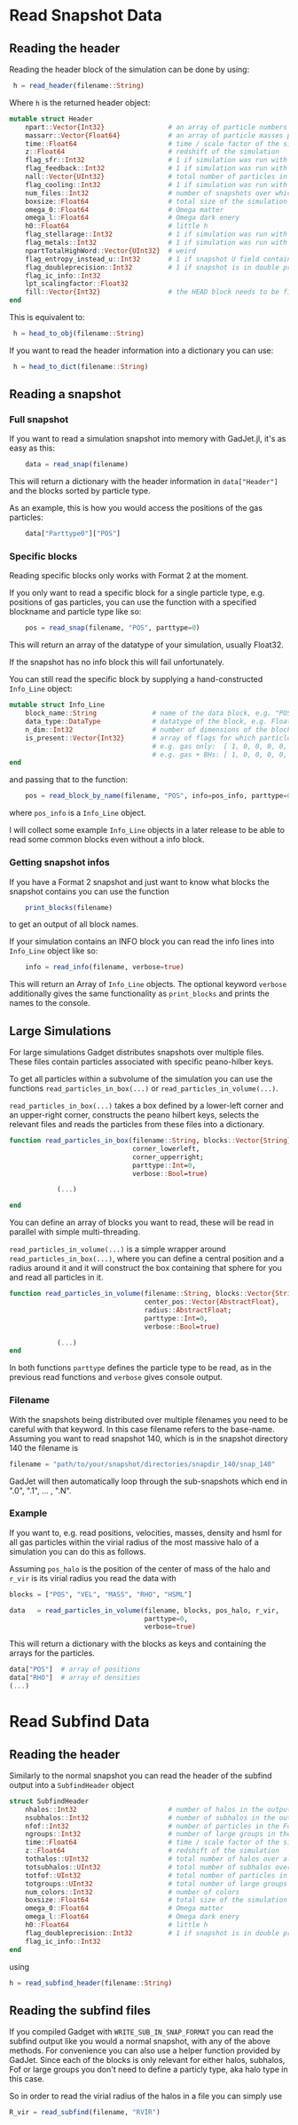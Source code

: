 Read Snapshot Data
=========


Reading the header
------------------

Reading the header block of the simulation can be done by using:

```julia
 h = read_header(filename::String)
```

Where `h` is the returned header object:

```julia
mutable struct Header
    npart::Vector{Int32}                # an array of particle numbers per type in this snapshot
    massarr::Vector{Float64}            # an array of particle masses per type in this snapshot - if zero: MASS block present
    time::Float64                       # time / scale factor of the simulation
    z::Float64                          # redshift of the simulation
    flag_sfr::Int32                     # 1 if simulation was run with star formation, else 0
    flag_feedback::Int32                # 1 if simulation was run with stellar feedback, else 0
    nall::Vector{UInt32}                # total number of particles in the simulation
    flag_cooling::Int32                 # 1 if simulation was run with cooling, else 0
    num_files::Int32                    # number of snapshots over which the simulation is distributed
    boxsize::Float64                    # total size of the simulation box
    omega_0::Float64                    # Omega matter
    omega_l::Float64                    # Omega dark enery
    h0::Float64                         # little h
    flag_stellarage::Int32              # 1 if simulation was run with stellar age, else 0
    flag_metals::Int32                  # 1 if simulation was run with metals, else 0
    npartTotalHighWord::Vector{UInt32}  # weird
    flag_entropy_instead_u::Int32       # 1 if snapshot U field contains entropy instead of internal energy, else 0
    flag_doubleprecision::Int32         # 1 if snapshot is in double precision, else 0
    flag_ic_info::Int32                 
    lpt_scalingfactor::Float32
    fill::Vector{Int32}                 # the HEAD block needs to be filled with zeros to have a size of 256 bytes
end
```

This is equivalent to:

```julia
 h = head_to_obj(filename::String)
```

If you want to read the header information into a dictionary you can use:

```julia
 h = head_to_dict(filename::String)
```

Reading a snapshot
------------------

### Full snapshot
If you want to read a simulation snapshot into memory with GadJet.jl, it's as easy as this:

```julia
    data = read_snap(filename)
```

This will return a dictionary with the header information in `data["Header"]` and the blocks sorted by particle type.

As an example, this is how you would access the positions of the gas particles:

```julia
    data["Parttype0"]["POS"]
```


### Specific blocks

Reading specific blocks only works with Format 2 at the moment.

If you only want to read a specific block for a single particle type, e.g. positions of gas particles, you can use the function with a specified blockname and particle type like so:

```julia
    pos = read_snap(filename, "POS", parttype=0)
```

This will return an array of the datatype of your simulation, usually Float32.

If the snapshot has no info block this will fail unfortunately.

You can still read the specific block by supplying a hand-constructed `Info_Line` object:

```julia
mutable struct Info_Line
    block_name::String              # name of the data block, e.g. "POS"
    data_type::DataType             # datatype of the block, e.g. Float32 for single precision, Float64 for double
    n_dim::Int32                    # number of dimensions of the block, usually 1 or 3
    is_present::Vector{Int32}       # array of flags for which particle type this block is present,
                                    # e.g. gas only:  [ 1, 0, 0, 0, 0, 0 ]
                                    # e.g. gas + BHs: [ 1, 0, 0, 0, 0, 1 ]
end
```

and passing that to the function:

```julia
    pos = read_block_by_name(filename, "POS", info=pos_info, parttype=0)
```

where `pos_info` is a `Info_Line` object.

I will collect some example `Info_Line` objects in a later release to be able to read some common blocks even without a info block.

### Getting snapshot infos

If you have a Format 2 snapshot and just want to know what blocks the snapshot contains you can use the function

```julia
    print_blocks(filename)
```

to get an output of all block names.

If your simulation contains an INFO block you can read the info lines into `Info_Line` object like so:

```julia
    info = read_info(filename, verbose=true)
```

This will return an Array of `Info_Line` objects. The optional keyword `verbose` additionally gives the same functionality as `print_blocks` and prints the names to the console.


Large Simulations
-----------------

For large simulations Gadget distributes snapshots over multiple files. These files contain particles associated with specific peano-hilber keys.

To get all particles within a subvolume of the simulation you can use the functions `read_particles_in_box(...)` or `read_particles_in_volume(...)`.

`read_particles_in_box(...)` takes a box defined by a lower-left corner and an upper-right corner, constructs the peano hilbert keys, selects the relevant files and reads the particles from these files into a dictionary.

```julia
function read_particles_in_box(filename::String, blocks::Vector{String},
                               corner_lowerleft,
                               corner_upperright;
                               parttype::Int=0,
                               verbose::Bool=true)

            (...)

end
```

You can define an array of blocks you want to read, these will be read in parallel with simple multi-threading.

`read_particles_in_volume(...)` is a simple wrapper around `read_particles_in_box(...)`, where you can define a central position and a radius around it and it will construct the box containing that sphere for you and read all particles in it.

```julia
function read_particles_in_volume(filename::String, blocks::Vector{String},
                                  center_pos::Vector{AbstractFloat},
                                  radius::AbstractFloat;
                                  parttype::Int=0,
                                  verbose::Bool=true)

            (...)
end
```

In both functions `parttype` defines the particle type to be read, as in the previous read functions and `verbose` gives console output.

### Filename

With the snapshots being distributed over multiple filenames you need to be careful with that keyword. In this case filename refers to the base-name. Assuming you want to read snapshot 140, which is in the snapshot directory 140 the filename is

```julia
filename = "path/to/your/snapshot/directories/snapdir_140/snap_140"
```

GadJet will then automatically loop through the sub-snapshots which end in ".0", ".1", ... , ".N".

### Example

If you want to, e.g. read positions, velocities, masses, density and hsml for all gas particles within the virial radius of the most massive halo of a simulation you can do this as follows.

Assuming `pos_halo` is the position of the center of mass of the halo and `r_vir` is its virial radius you read the data with

```julia
blocks = ["POS", "VEL", "MASS", "RHO", "HSML"]

data   = read_particles_in_volume(filename, blocks, pos_halo, r_vir,
                                  parttype=0,
                                  verbose=true)
```

This will return a dictionary with the blocks as keys and containing the arrays for the particles.

```julia
data["POS"]  # array of positions
data["RHO"]  # array of densities
(...)
```


Read Subfind Data
=========

Reading the header
------------------

Similarly to the normal snapshot you can read the header of the subfind output into a `SubfindHeader` object

```julia
struct SubfindHeader
    nhalos::Int32                       # number of halos in the output file
    nsubhalos::Int32                    # number of subhalos in the output file
    nfof::Int32                         # number of particles in the FoF
    ngroups::Int32                      # number of large groups in the output file
    time::Float64                       # time / scale factor of the simulation
    z::Float64                          # redshift of the simulation
    tothalos::UInt32                    # total number of halos over all output files
    totsubhalos::UInt32                 # total number of subhalos over all output files
    totfof::UInt32                      # total number of particles in the FoF
    totgroups::UInt32                   # total number of large groups over all output files
    num_colors::Int32                   # number of colors
    boxsize::Float64                    # total size of the simulation box
    omega_0::Float64                    # Omega matter
    omega_l::Float64                    # Omega dark enery
    h0::Float64                         # little h
    flag_doubleprecision::Int32         # 1 if snapshot is in double precision, else 0
    flag_ic_info::Int32
end
```

using

```julia
h = read_subfind_header(filename::String)
```

Reading the subfind files
-------------------------

If you compiled Gadget with `WRITE_SUB_IN_SNAP_FORMAT` you can read the subfind output like you would a normal snapshot, with any of the above methods. For convenience you can also use a helper function provided by GadJet. Since each of the blocks is only relevant for either halos, subhalos, Fof or large groups you don't need to define a particly type, aka halo type in this case.

So in order to read the virial radius of the halos in a file you can simply use

```julia
R_vir = read_subfind(filename, "RVIR")
```
